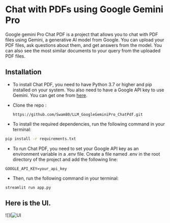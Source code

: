 # Chat with PDFs using Google Gemini Pro

Google gemini Pro Chat PDF is a project that allows you to chat with PDF files using Gemini, a generative AI model from Google. You can upload your PDF files, ask questions about them, and get answers from the model.
You can also see the most similar documents to your query from the uploaded PDF files.

## Installation

* To install Chat PDF, you need to have Python 3.7 or higher and pip installed on your system. You also need to have a Google API key to use Gemini. You can get one from [here](https://deepmind.google/technologies/gemini/#build-with-gemini).

* Clone the repo :
  ```
  https://github.com/Swam80/LLM_GoogleGeminiPro_ChatPdf.git
  ```
  
* To install the required dependencies, run the following command in your terminal:

```bash
pip install -r requirements.txt
```

* To run Chat PDF, you need to set your Google API key as an environment variable in a .env file. Create a file named .env in the root directory of the project and add the following line:

```
GOOGLE_API_KEY=your_api_key
```
* Then, run the following command in your terminal:
```
streamlit run app.py
```

## Here is the UI.
![](![UI](https://github.com/Swam80/LLM_GoogleGeminiPro_ChatPdf/assets/42047546/5cc1ef3a-b4aa-43f0-920f-4ba8e1d4f32e)
